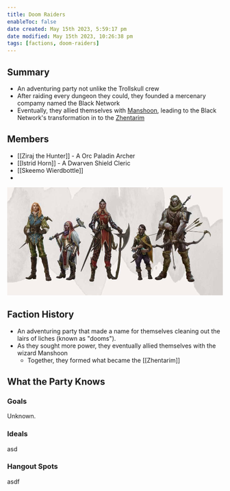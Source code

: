 ```yaml
---
title: Doom Raiders
enableToc: false
date created: May 15th 2023, 5:59:17 pm
date modified: May 15th 2023, 10:26:38 pm
tags: [factions, doom-raiders]
---
```

## Summary
- An adventuring party not unlike the Trollskull crew
- After raiding every dungeon they could, they founded a mercenary compamy named the Black Network
- Eventually, they allied themselves with [Manshoon](Manshoon.md), leading to the Black Network's transformation in to the [Zhentarim](Zhentarim.md)

## Members
- [[Ziraj the Hunter]] - A Orc Paladin Archer
- [[Istrid Horn]] - A Dwarven Shield Cleric
- [[Skeemo Wierdbottle]]
- 
![](attachments/Pasted%20image%2020230515222747.png)
## Faction History
- An adventuring party that made a name for themselves cleaning out the lairs of liches (known as "dooms").
- As they sought more power, they eventually allied themselves with the wizard Manshoon
	- Together, they formed what became the [[Zhentarim]]

## What the Party Knows
### Goals
Unknown.
### Ideals
asd
### Hangout Spots
asdf

